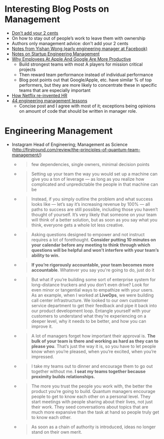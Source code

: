 # Interesting Blog Posts on Management

- [Don't add your 2 cents](https://sivers.org/2c)
- On how to stay out of people’s work to leave them with ownership
- Authors only management advice: don't add your 2 cents
- [Notes from Yishan Wong (early engineering manager at Facebook)](http://algeri-wong.com/yishan/engineering-management.html)
- [Notes on Startup Engineering Management](http://www.elidedbranches.com/2015/10/notes-on-startup-engineering-management.html?m=1)
- [Why Employees At Apple And Google Are More Productive](https://www.fastcompany.com/3068771/how-employees-at-apple-and-google-are-more-productive)
  - Build strongest teams with most A players for mission critical projects
  - Then reward team performance instead of individual performance
  - Blog post points out that Google/Apple, etc. have similar % of top performers, but they are more likely to concentrate these in specific teams that are especially important
- [How Netflix re-invented HR](https://hbr.org/2014/01/how-netflix-reinvented-hr)
- [44 engineering management lessons](http://www.defmacro.org/2014/10/03/engman.html)
  - Concise post and I agree with most of it; exceptions being opinions on amount of code that should be written in manager role.



# Engineering Management

- Instagram Head of Engineering; Management as Science (http://firstround.com/review/the-principles-of-quantum-team-management/)

  - >  few dependencies, single owners, minimal decision points

  - > Setting up your team the way you would set up a machine can give you a ton of leverage — as long as you realize how complicated and unpredictable the people in that machine can be

  - > Instead, if you simply outline the problem and what success looks like — let’s say it’s increasing revenue by 100% — all paths to success are still possible, including those you haven’t thought of yourself. It’s very likely that someone on your team will think of a better solution, but as soon as you say what you think, everyone gets a whole lot less creative.

  - > Asking questions designed to empower and not instruct requires a lot of forethought. **Consider putting 10 minutes on your calendar before any meeting to think through which questions will be helpful and won’t interfere with your team’s ability to win.**

  - > **If you’re rigorously accountable, your team becomes more accountable**. Whatever you say you're going to do, just do it

  - > But what if you’re building some sort of enterprise system for long-distance truckers and you don’t even drive? Look for even minor or tangential ways to empathize with your users. As an example, when I worked at **LiveOps**, we were building call center infrastructure. We looked to our own customer service department to get their feedback and pipe it back into our product development loop. Entangle yourself with your customers to understand what they're experiencing on a deeper level, why it needs to be better, and how you can improve it.

  - > A lot of managers forget how important their approval is. **The bulk of your team is there and working as hard as they can to please you**. That’s just the way it is, so you have to let people know when you’re pleased, when you’re excited, when you’re impressed.

  - > I take my teams out to dinner and encourage them to go out together without me. **I seat my teams together because proximity builds relationships.** 

  - > The more you trust the people you work with, the better the product you’re going to build. Quantum managers encourage people to get to know each other on a personal level. They start meetings with people sharing about their lives, not just their work. They seed conversations about topics that are much more expansive than the task at hand so people truly get to know each other.

  - > As soon as a chain of authority is introduced, ideas no longer stand on their own merit.